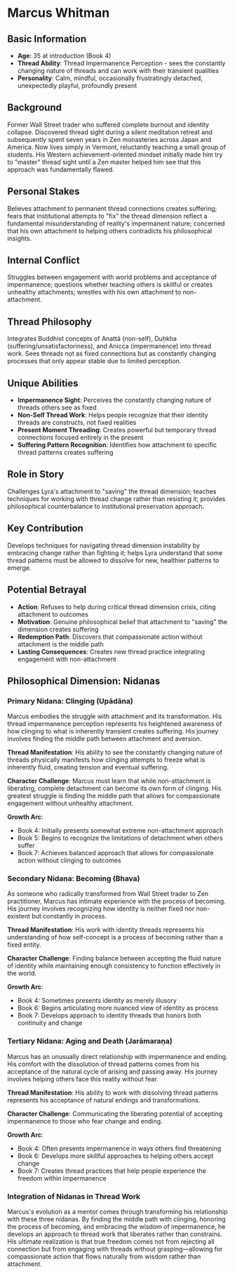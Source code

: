 # Marcus Whitman

## Basic Information
- **Age**: 35 at introduction (Book 4)
- **Thread Ability**: Thread Impermanence Perception - sees the constantly changing nature of threads and can work with their transient qualities
- **Personality**: Calm, mindful, occasionally frustratingly detached, unexpectedly playful, profoundly present

## Background
Former Wall Street trader who suffered complete burnout and identity collapse. Discovered thread sight during a silent meditation retreat and subsequently spent seven years in Zen monasteries across Japan and America. Now lives simply in Vermont, reluctantly teaching a small group of students. His Western achievement-oriented mindset initially made him try to "master" thread sight until a Zen master helped him see that this approach was fundamentally flawed.

## Personal Stakes
Believes attachment to permanent thread connections creates suffering; fears that institutional attempts to "fix" the thread dimension reflect a fundamental misunderstanding of reality's impermanent nature; concerned that his own attachment to helping others contradicts his philosophical insights.

## Internal Conflict
Struggles between engagement with world problems and acceptance of impermanence; questions whether teaching others is skillful or creates unhealthy attachments; wrestles with his own attachment to non-attachment.

## Thread Philosophy
Integrates Buddhist concepts of Anattā (non-self), Duḥkha (suffering/unsatisfactoriness), and Anicca (impermanence) into thread work. Sees threads not as fixed connections but as constantly changing processes that only appear stable due to limited perception.

## Unique Abilities
- **Impermanence Sight**: Perceives the constantly changing nature of threads others see as fixed
- **Non-Self Thread Work**: Helps people recognize that their identity threads are constructs, not fixed realities
- **Present Moment Threading**: Creates powerful but temporary thread connections focused entirely in the present
- **Suffering Pattern Recognition**: Identifies how attachment to specific thread patterns creates suffering

## Role in Story
Challenges Lyra's attachment to "saving" the thread dimension; teaches techniques for working with thread change rather than resisting it; provides philosophical counterbalance to institutional preservation approach.

## Key Contribution
Develops techniques for navigating thread dimension instability by embracing change rather than fighting it; helps Lyra understand that some thread patterns must be allowed to dissolve for new, healthier patterns to emerge.

## Potential Betrayal
- **Action**: Refuses to help during critical thread dimension crisis, citing attachment to outcomes
- **Motivation**: Genuine philosophical belief that attachment to "saving" the dimension creates suffering
- **Redemption Path**: Discovers that compassionate action without attachment is the middle path
- **Lasting Consequences**: Creates new thread practice integrating engagement with non-attachment

## Philosophical Dimension: Nidanas

### Primary Nidana: Clinging (Upādāna)
Marcus embodies the struggle with attachment and its transformation. His thread impermanence perception represents his heightened awareness of how clinging to what is inherently transient creates suffering. His journey involves finding the middle path between attachment and aversion.

**Thread Manifestation**: His ability to see the constantly changing nature of threads physically manifests how clinging attempts to freeze what is inherently fluid, creating tension and eventual suffering.

**Character Challenge**: Marcus must learn that while non-attachment is liberating, complete detachment can become its own form of clinging. His greatest struggle is finding the middle path that allows for compassionate engagement without unhealthy attachment.

**Growth Arc**: 
- Book 4: Initially presents somewhat extreme non-attachment approach
- Book 5: Begins to recognize the limitations of detachment when others suffer
- Book 7: Achieves balanced approach that allows for compassionate action without clinging to outcomes

### Secondary Nidana: Becoming (Bhava)
As someone who radically transformed from Wall Street trader to Zen practitioner, Marcus has intimate experience with the process of becoming. His journey involves recognizing how identity is neither fixed nor non-existent but constantly in process.

**Thread Manifestation**: His work with identity threads represents his understanding of how self-concept is a process of becoming rather than a fixed entity.

**Character Challenge**: Finding balance between accepting the fluid nature of identity while maintaining enough consistency to function effectively in the world.

**Growth Arc**:
- Book 4: Sometimes presents identity as merely illusory
- Book 6: Begins articulating more nuanced view of identity as process
- Book 7: Develops approach to identity threads that honors both continuity and change

### Tertiary Nidana: Aging and Death (Jarāmaraṇa)
Marcus has an unusually direct relationship with impermanence and ending. His comfort with the dissolution of thread patterns comes from his acceptance of the natural cycle of arising and passing away. His journey involves helping others face this reality without fear.

**Thread Manifestation**: His ability to work with dissolving thread patterns represents his acceptance of natural endings and transformations.

**Character Challenge**: Communicating the liberating potential of accepting impermanence to those who fear change and ending.

**Growth Arc**:
- Book 4: Often presents impermanence in ways others find threatening
- Book 6: Develops more skillful approaches to helping others accept change
- Book 7: Creates thread practices that help people experience the freedom within impermanence

### Integration of Nidanas in Thread Work
Marcus's evolution as a mentor comes through transforming his relationship with these three nidanas. By finding the middle path with clinging, honoring the process of becoming, and embracing the wisdom of impermanence, he develops an approach to thread work that liberates rather than constrains. His ultimate realization is that true freedom comes not from rejecting all connection but from engaging with threads without grasping—allowing for compassionate action that flows naturally from wisdom rather than attachment.
